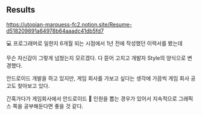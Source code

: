 ## Results
https://utopian-marquess-fc2.notion.site/Resume-d518209891a64978b64aaadc41db5fd7

💻 프로그래머로 일한지 6개월 되는 시점에서 1년 전에 작성했던 이력서를 봤는데 

무슨 자신감이 그렇게 넘쳤는지 모르겠다. 다 뜯어 고치고 개발자 Style의 양식으로 변경했다.

안드로이드 개발을 하고 있지만, 게임 회사를 가보고 싶다는 생각에 가끔씩 게임 회사 공고도 찾아보고 있다. 

간혹가다가 게임회사에서 안드로이드 📱 인원을 뽑는 경우가 있어서 지속적으로 그래픽스 쪽을 공부해둔다면 좋을 것 같다.
